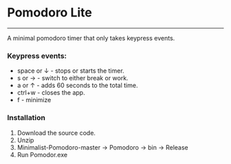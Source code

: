 ﻿# Pomodoro Lite
---
A minimal pomodoro timer that only takes keypress events. 

### Keypress events:
* space or ↓ - stops or starts the timer.
* s or → - switch to either break or work.
* a or ↑ - adds 60 seconds to the total time.
* ctrl+w - closes the app.
* f - minimize


### Installation
1. Download the source code.
2. Unzip
3. Minimalist-Pomodoro-master -> Pomodoro -> bin -> Release
4. Run Pomodor.exe

